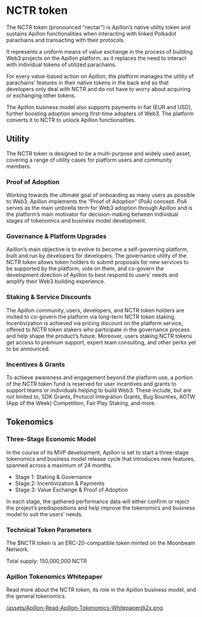 # NCTR token

The NCTR token (pronounced “nectar”) is Apillon’s native utility token and sustains Apillon functionalities when interacting with linked Polkadot parachains and transacting with their protocols. 

It represents a uniform means of value exchange in the process of building Web3 projects on the Apillon platform, as it replaces the need to interact with individual tokens of utilized parachains.

For every value-based action on Apillon, the platform manages the utility of parachains’ features in their native tokens in the back end so that developers only deal with NCTR and do not have to worry about acquiring or exchanging other tokens.

The Apillon business model also supports payments in fiat (EUR and USD), further boosting adoption among first-time adopters of Web3. The platform converts it to NCTR to unlock Apillon functionalities.

## Utility

The NCTR token is designed to be a multi-purpose and widely used asset, covering a range of utility cases for platform users and community members.

### Proof of Adoption

Working towards the ultimate goal of onboarding as many users as possible to Web3, Apillon implements the “Proof of Adoption” (PoA) concept. PoA serves as the main umbrella term for Web3 adoption through Apillon and is the platform’s main motivator for decision-making between individual stages of tokenomics and business model development.

### Governance & Platform Upgrades

Apillon’s main objective is to evolve to become a self-governing platform, built and run by developers for developers. The governance utility of the NCTR token allows token holders to submit proposals for new services to be supported by the platform, vote on them, and co-govern the development direction of Apillon to best respond to users’ needs and amplify their Web3 building experience.

### Staking & Service Discounts

The Apillon community, users, developers, and NCTR token holders are invited to co-govern the platform via long-term NCTR token staking. Incentivization is achieved via pricing discount on the platform service, offered to NCTR token stakers who participate in the governance process and help shape the product’s future. Moreover, users staking NCTR tokens get access to premium support, expert team consulting, and other perks yet to be announced.

### Incentives & Grants

To achieve awareness and engagement beyond the platform use, a portion of the NCTR token fund is reserved for user incentives and grants to support teams or individuals helping to build Web3. These include, but are not limited to, SDK Grants, Protocol Integration Grants, Bug Bounties, AOTW (App of the Week) Competition, Fair Play Staking, and more.

## Tokenomics

### Three-Stage Economic Model

In the course of its MVP development, Apillon is set to start a three-stage tokenomics and business model release cycle that introduces new features, spanned across a maximum of 24 months.

* Stage 1: Staking & Governance
* Stage 2: Incentivization & Payments
* Stage 3: Value Exchange & Proof of Adoption

In each stage, the gathered performance data will either confirm or reject the project’s predispositions and help improve the tokenomics and business model to suit the users’ needs.

### Technical Token Parameters

The $NCTR token is an ERC-20-compatible token minted on the Moonbeam Network. 

Total supply: 150,000,000 NCTR

### Apillon Tokenomics Whitepaper

Read more about the NCTR token, its role in the Apillon business model, and the general tokenomics.

[/assets/Apillon-Read-Apillon-Tokenomics-Whitepaper@2x.png](https://apillon.io/files/Apillon_Tokenomics_Whitepaper.pdf)

